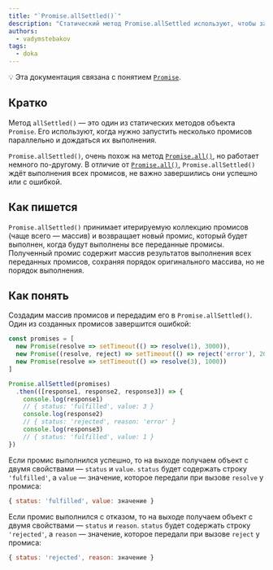 ```yaml
---
title: "`Promise.allSettled()`"
description: "Статический метод Promise.allSettled используют, чтобы запустить несколько промисов параллельно и дождаться, когда они все выполнятся."
authors:
  - vadymstebakov
tags:
  - doka
---
```


<aside>

💡 Эта документация связана с понятием [`Promise`](/js/promise/).

</aside>

## Кратко

Метод `allSettled()` — это один из статических методов объекта `Promise`. Его используют, когда нужно запустить несколько промисов параллельно и дождаться их выполнения.

`Promise.allSettled()`, очень похож на метод [`Promise.all()`](/js/promise-all/), но работает немного по-другому. В отличие от [`Promise.all()`](/js/promise-all/#odin-iz-promisov-zavershilsya-oshibkoy), `Promise.allSettled()` ждёт выполнения всех промисов, не важно завершились они успешно или с ошибкой.

## Как пишется

`Promise.allSettled()` принимает итерируемую коллекцию промисов (чаще всего — массив) и возвращает новый промис, который будет выполнен, когда будут выполнены все переданные промисы. Полученный промис содержит массив результатов выполнения всех переданных промисов, сохраняя порядок оригинального массива, но не порядок выполнения.

## Как понять

Создадим массив промисов и передадим его в `Promise.allSettled()`. Один из созданных промисов завершится ошибкой:

```js
const promises = [
  new Promise(resolve => setTimeout(() => resolve(1), 3000)),
  new Promise((resolve, reject) => setTimeout(() => reject('error'), 2000)),
  new Promise(resolve => setTimeout(() => resolve(3), 1000))
]

Promise.allSettled(promises)
  .then(([response1, response2, response3]) => {
    console.log(response1)
    // { status: 'fulfilled', value: 3 }
    console.log(response2)
    // { status: 'rejected', reason: 'error' }
    console.log(response3)
    // { status: 'fulfilled', value: 1 }
})
```

Если промис выполнился успешно, то на выходе получаем объект с двумя свойствами — `status` и `value`. `status` будет содержать строку `'fulfilled'`, а `value` — значение, которое передали при вызове `resolve` у промиса:

```js
{ status: 'fulfilled', value: значение }
```

Если промис выполнился с отказом, то на выходе получаем объект с двумя свойствами — `status` и `reason`. `status` будет содержать строку `'rejected'`, а `reason` — значение, которое передали при вызове `reject` у промиса:

```js
{ status: 'rejected', reason: значение }
```
